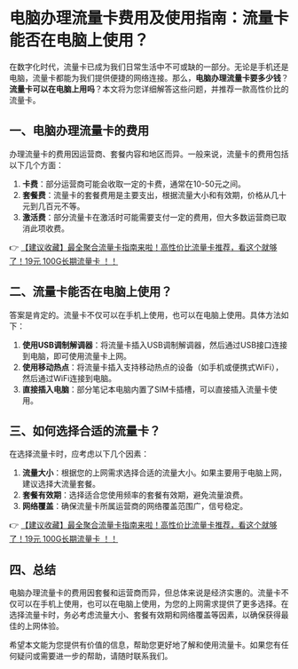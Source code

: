 # 电脑办理流量卡费用及使用指南：流量卡能否在电脑上使用？

在数字化时代，流量卡已成为我们日常生活中不可或缺的一部分。无论是手机还是电脑，流量卡都能为我们提供便捷的网络连接。那么，**电脑办理流量卡要多少钱**？**流量卡可以在电脑上用吗**？本文将为您详细解答这些问题，并推荐一款高性价比的流量卡。

## 一、电脑办理流量卡的费用

办理流量卡的费用因运营商、套餐内容和地区而异。一般来说，流量卡的费用包括以下几个方面：

1. **卡费**：部分运营商可能会收取一定的卡费，通常在10-50元之间。
2. **套餐费**：流量卡的套餐费用是主要支出，根据流量大小和有效期，价格从几十元到几百元不等。
3. **激活费**：部分流量卡在激活时可能需要支付一定的费用，但大多数运营商已取消此项收费。

👉 [【建议收藏】最全聚合流量卡指南来啦！高性价比流量卡推荐，看这个就够了！19元 100G长期流量卡 ！！](https://bit.ly/Liuliangka)

## 二、流量卡能否在电脑上使用？

答案是肯定的。流量卡不仅可以在手机上使用，也可以在电脑上使用。具体方法如下：

1. **使用USB调制解调器**：将流量卡插入USB调制解调器，然后通过USB接口连接到电脑，即可使用流量卡上网。
2. **使用移动热点**：将流量卡插入支持移动热点的设备（如手机或便携式WiFi），然后通过WiFi连接到电脑。
3. **直接插入电脑**：部分笔记本电脑内置了SIM卡插槽，可以直接插入流量卡使用。

## 三、如何选择合适的流量卡？

在选择流量卡时，应考虑以下几个因素：

1. **流量大小**：根据您的上网需求选择合适的流量大小。如果主要用于电脑上网，建议选择大流量套餐。
2. **套餐有效期**：选择适合您使用频率的套餐有效期，避免流量浪费。
3. **网络覆盖**：确保流量卡所属运营商的网络覆盖范围广，信号稳定。

👉 [【建议收藏】最全聚合流量卡指南来啦！高性价比流量卡推荐，看这个就够了！19元 100G长期流量卡 ！！](https://bit.ly/Liuliangka)

## 四、总结

电脑办理流量卡的费用因套餐和运营商而异，但总体来说是经济实惠的。流量卡不仅可以在手机上使用，也可以在电脑上使用，为您的上网需求提供了更多选择。在选择流量卡时，务必考虑流量大小、套餐有效期和网络覆盖等因素，以确保获得最佳的上网体验。

希望本文能为您提供有价值的信息，帮助您更好地了解和使用流量卡。如果您有任何疑问或需要进一步的帮助，请随时联系我们。